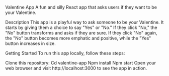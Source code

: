 Valentine App
A fun and silly React app that asks users if they want to be your Valentine.

Description
This app is a playful way to ask someone to be your Valentine. It starts by giving them a choice to say "Yes" or "No." If they click "No," the "No" button transforms and asks if they are sure. If they click "No" again, the "No" button becomes more emphatic and positive, while the "Yes" button increases in size.

Getting Started
To run this app locally, follow these steps:

Clone this repository:
Cd valentine-app
Npm install
Npm start
Open your web browser and visit http://localhost:3000 to see the app in action.
